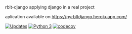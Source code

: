 rblt-django
applying django in a real project

aplication available on https://pyrbltdjango.herokuapp.com/

[![Updates](https://pyup.io/repos/github/Robertolt/rblt-django/shield.svg)](https://pyup.io/repos/github/Robertolt/rblt-django/)
[![Python 3](https://pyup.io/repos/github/Robertolt/rblt-django/python-3-shield.svg)](https://pyup.io/repos/github/Robertolt/rblt-django/)
[![codecov](https://codecov.io/gh/Robertolt/rblt-django/branch/main/graph/badge.svg?token=HDBTH5ECGB)](https://codecov.io/gh/Robertolt/rblt-django)

